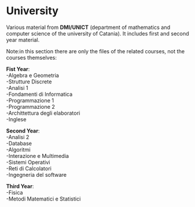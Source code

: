 # University
Various material from <b>DMI/UNICT</b> (department of mathematics and computer science of the university of Catania).
It includes first and second year material.

<bold>Note:in this section there are only the files of the related courses, not the courses themselves</bold>:

<b>Fist Year</b>:<br>
  -Algebra e Geometria<br>
  -Strutture Discrete<br>
  -Analisi 1<br>
  -Fondamenti di Informatica<br>
  -Programmazione 1<br>
  -Programmazione 2<br>
  -Archittettura degli elaboratori<br>
  -Inglese<br>
  
<b>Second Year</b>:<br>
  -Analisi 2<br>
  -Database<br>
  -Algoritmi<br>
  -Interazione e Multimedia<br>
  -Sistemi Operativi<br>
  -Reti di Calcolatori<br>
  -Ingegneria del software<br>

<b>Third Year</b>:<br>
  -Fisica<br>
  -Metodi Matematici e Statistici<br>

  
